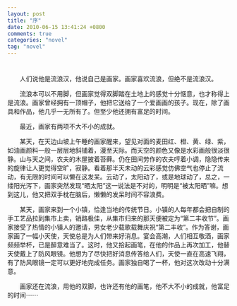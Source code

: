 ```yaml
---
layout: post
title: "序"
date: 2010-06-15 13:41:24 +0800
comments: true
categories: "novel"
tag: "novel"
---
```

# 
　　人们说他是流浪汉，他说自己是画家。画家喜欢流浪，但绝不是流浪汉。

　　流浪本可以不用脚，但画家觉得双脚踏在土地上的感觉十分惬意，也才称得上是流浪。画家曾经拥有一顶帽子，他把它送给了一个爱画画的孩子。现在，除了画具和作品，他几乎一无所有了。但至少他还拥有富足的时间。

　　最近，画家有两项不大不小的成就。

　　某天，在天边山坡上午睡的画家醒来，望见对面的麦田红、橙、黄、绿、紫，如油画颜料一般一层层地斜铺着，漫至天际。而天空的颜色又像是水彩画般很淡很静。山与天之间，农夫的木屋披着苔藓。仍在田间劳作的农夫哼着小调，隐隐传来的旋律让人更觉得空旷，寂静。看着那半天未动的云彩感觉仿佛空气也停止了流动，有无限的时间可以懒在这发呆。云动了，太阳动了，或是地球动了，总之，一缕阳光泻下，画家突然发现“晒太阳”这一说法是不对的，明明是“被太阳晒”嘛。想到这儿，他又把双手枕在脑后，懒懒的发呆时间不容浪费。

　　某天，画家来到一个小镇，恰逢当地的传统节日。小镇的人每年都会把自制的手工艺品拉到集市上卖，销路极佳，从集市归来的那天便被定为“第二丰收节”。画家接受了热情的小镇人的邀请，男女老少载歌载舞庆祝“第二丰收”。作为答谢，画家画了一幅小天使，天使总是为人们带来好消息。宴会高潮，人们相互敬酒，画家频频举杯，已是醉意难当了。这时，他又拾起画笔，在他的作品上再次加工，他替天使戴上了防风眼镜。他想为了尽快把好消息传答给人们，天使一直在高速飞翔，有了防风眼镜一定可以更好地完成任务。画家独自喝了一杯，他对这次改动十分满意。

　　画家还在流浪，用他的双脚，也许还有他的画笔，他不大不小的成就，他富足的时间⋯⋯
